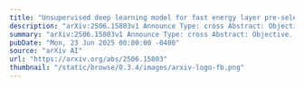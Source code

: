 ```yaml
---
title: "Unsupervised deep learning model for fast energy layer pre-selection of delivery-efficient proton arc therapy plan optimization of nasopharyngeal carcinoma"
description: "arXiv:2506.15803v1 Announce Type: cross Abstract: Objective. Proton arc therapy (PAT) is an emerging and promising modality in radiotherapy, offering several advantages over conventional intensitymodulated proton therapy (IMPT). However, identifying the optimal energy layer (EL) sequence remains computationally intensive due to the large number of possible energy layer transitions. This study proposes an unsupervised deep learning framework for fast and effective EL pre-selection, aiming to minimize energy layer switch time while preserving high plan quality. Approach. We introduce a novel data representation method, spot-count representation, which encodes the number of proton spots intersecting the target and organs at risk (OARs) in a matrix structured by sorted gantry angles and energy layers. This representation is the input of a UNet-based architecture, SPArcdl, which is trained to optimize a tri-objective function: maximizing target coverage, minimizing OAR exposure, and reducing energy switching time. The model is evaluated on 54 nasopharyngeal cancer cases, and its performance is benchmarked against plans generated by SPArcparticle swarm. Main results. SPArcdl produces EL pre-selection that significantly improves both plan quality and delivery efficiency. Compared to SPArc particle swarm, it enhances the conformity index by 0.16 (p < 0.01), reduces the homogeneity index by 0.71 (p < 0.01), shortens the energy switching time by 38.4% (p < 0.01), and lowers the mean dose to brainstem by 0.21 (p < 0.01). The results unintentionally reveal employing unchanged ELS is more time-wise efficient than descended ELS. SPArcdl's inference time is within 1 second. Significance. SPArcdl is a fast and effective tool for generating high-quality PAT plans by strategically pre-selecting energy layers to reduce delivery time while maintaining excellent dosimetric performance."
summary: "arXiv:2506.15803v1 Announce Type: cross Abstract: Objective. Proton arc therapy (PAT) is an emerging and promising modality in radiotherapy, offering several advantages over conventional intensitymodulated proton therapy (IMPT). However, identifying the optimal energy layer (EL) sequence remains computationally intensive due to the large number of possible energy layer transitions. This study proposes an unsupervised deep learning framework for fast and effective EL pre-selection, aiming to minimize energy layer switch time while preserving high plan quality. Approach. We introduce a novel data representation method, spot-count representation, which encodes the number of proton spots intersecting the target and organs at risk (OARs) in a matrix structured by sorted gantry angles and energy layers. This representation is the input of a UNet-based architecture, SPArcdl, which is trained to optimize a tri-objective function: maximizing target coverage, minimizing OAR exposure, and reducing energy switching time. The model is evaluated on 54 nasopharyngeal cancer cases, and its performance is benchmarked against plans generated by SPArcparticle swarm. Main results. SPArcdl produces EL pre-selection that significantly improves both plan quality and delivery efficiency. Compared to SPArc particle swarm, it enhances the conformity index by 0.16 (p < 0.01), reduces the homogeneity index by 0.71 (p < 0.01), shortens the energy switching time by 38.4% (p < 0.01), and lowers the mean dose to brainstem by 0.21 (p < 0.01). The results unintentionally reveal employing unchanged ELS is more time-wise efficient than descended ELS. SPArcdl's inference time is within 1 second. Significance. SPArcdl is a fast and effective tool for generating high-quality PAT plans by strategically pre-selecting energy layers to reduce delivery time while maintaining excellent dosimetric performance."
pubDate: "Mon, 23 Jun 2025 00:00:00 -0400"
source: "arXiv AI"
url: "https://arxiv.org/abs/2506.15803"
thumbnail: "/static/browse/0.3.4/images/arxiv-logo-fb.png"
---
```


